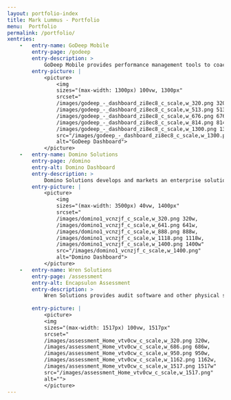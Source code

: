 ```yaml
---
layout: portfolio-index
title: Mark Lummus - Portfolio
menu:  Portfolio
permalink: /portfolio/
xentries:
    -   entry-name: GoDeep Mobile
        entry-page: /godeep
        entry-description: >
            GoDeep Mobile provides performance management tools to coaches of college and professional football teams. 
        entry-picture: |
            <picture>
                <img
                sizes="(max-width: 1300px) 100vw, 1300px"
                srcset="
                /images/godeep_-_dashboard_zi8ec8_c_scale,w_320.png 320w,
                /images/godeep_-_dashboard_zi8ec8_c_scale,w_513.png 513w,
                /images/godeep_-_dashboard_zi8ec8_c_scale,w_676.png 676w,
                /images/godeep_-_dashboard_zi8ec8_c_scale,w_814.png 814w,
                /images/godeep_-_dashboard_zi8ec8_c_scale,w_1300.png 1300w"
                src="/images/godeep_-_dashboard_zi8ec8_c_scale,w_1300.png"
                alt="GoDeep Dashboard">
            </picture>
    -   entry-name: Domino Solutions
        entry-page: /domino
        entry-alt: Domino Dashboard
        entry-description: >
            Domino Solutions develops and markets an enterprise solution called Domino Decisions that is a marketing business intelligence and performance management platform that helps the enterprise achieve smarter, faster marketing. 
        entry-picture: |
            <picture>
                <img
                sizes="(max-width: 3500px) 40vw, 1400px"
                srcset="
                /images/domino1_vcnzjf_c_scale,w_320.png 320w,
                /images/domino1_vcnzjf_c_scale,w_641.png 641w,
                /images/domino1_vcnzjf_c_scale,w_888.png 888w,
                /images/domino1_vcnzjf_c_scale,w_1118.png 1118w,
                /images/domino1_vcnzjf_c_scale,w_1400.png 1400w"
                src="/images/domino1_vcnzjf_c_scale,w_1400.png"
                alt="Domino Dashboard">
            </picture>
    -   entry-name: Wren Solutions
        entry-page: /assessment
        entry-alt: Encapsulon Assessment
        entry-description: >
            Wren Solutions provides audit software and other physical security solutions helping Loss Prevention Professionals become heroes in their organizations. 
 
        entry-picture: |
            <picture>
            <img
            sizes="(max-width: 1517px) 100vw, 1517px"
            srcset="
            /images/assessment_Home_vtv0cw_c_scale,w_320.png 320w,
            /images/assessment_Home_vtv0cw_c_scale,w_686.png 686w,
            /images/assessment_Home_vtv0cw_c_scale,w_950.png 950w,
            /images/assessment_Home_vtv0cw_c_scale,w_1162.png 1162w,
            /images/assessment_Home_vtv0cw_c_scale,w_1517.png 1517w"
            src="/images/assessment_Home_vtv0cw_c_scale,w_1517.png"
            alt="">
            </picture>
---
```

